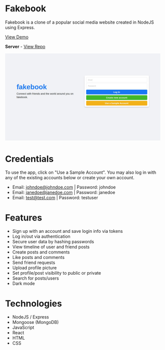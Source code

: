 # Fakebook

Fakebook is a clone of a popular social media website created in NodeJS using Express.

[View Demo](https://redraptor10.github.io/fakebook/)

**Server** - [View Repo](https://github.com/RedRaptor10/fakebook-api/)

![Fakebook](/src/assets/preview.jpg)

# Credentials

To use the app, click on "Use a Sample Account". You may also log in with any of the existing accounts below or create your own account.

- Email: johndoe@johndoe.com | Password: johndoe
- Email: janedoe@janedoe.com | Password: janedoe
- Email: test@test.com | Password: testuser

# Features

- Sign up with an account and save login info via tokens
- Log in/out via authentication
- Secure user data by hashing passwords
- View timeline of user and friend posts
- Create posts and comments
- Like posts and comments
- Send friend requests
- Upload profile picture
- Set profile/post visibility to public or private
- Search for posts/users
- Dark mode

# Technologies

- NodeJS / Express
- Mongoose (MongoDB)
- JavaScript
- React
- HTML
- CSS